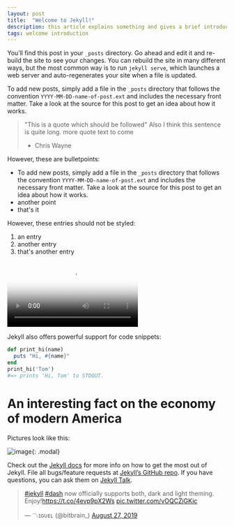 ```yaml
---
layout: post
title:  "Welcome to Jekyll!"
description: this article explains something and gives a brief introduction.
tags: welcome introduction
---
```

You’ll find this post in your `_posts` directory. Go ahead and edit it and re-build the site to see your changes. You can rebuild the site in many different ways, but the most common way is to run `jekyll serve`, which launches a web server and auto-regenerates your site when a file is updated.

To add new posts, simply add a file in the `_posts` directory that follows the convention `YYYY-MM-DD-name-of-post.ext` and includes the necessary front matter. Take a look at the source for this post to get an idea about how it works.

> "This is a quote which should be followed"
> Also I think this sentence is quite long.
> more quote text to come
>   - Chris Wayne

However, these are bulletpoints:

* To add new posts, simply add a file in the `_posts` directory that follows the convention `YYYY-MM-DD-name-of-post.ext` and includes the necessary front matter. Take a look at the source for this post to get an idea about how it works.
* another point
* that's it

However, these entries should not be styled:

1. an entry
2. another entry
3. that's another entry

<video preload="auto" poster="https://pbs.twimg.com/tweet_video_thumb/D5aj3tfW0AIiSxo.jpg" src="https://video.twimg.com/tweet_video/D5aj3tfW0AIiSxo.mp4" type="video/mp4" autoplay controls></video>

Jekyll also offers powerful support for code snippets:

```ruby
def print_hi(name)
  puts "Hi, #{name}"
end
print_hi('Tom')
#=> prints 'Hi, Tom' to STDOUT.
```

# An interesting fact on the economy of modern America

Pictures look like this:

![image](https://picsum.photos/200){: .modal}

Check out the [Jekyll docs][jekyll-docs] for more info on how to get the most out of Jekyll. File all bugs/feature requests at [Jekyll’s GitHub repo][jekyll-gh]. If you have questions, you can ask them on [Jekyll Talk][jekyll-talk].

[jekyll-docs]: https://jekyllrb.com/docs/home
[jekyll-gh]:   https://github.com/jekyll/jekyll
[jekyll-talk]: https://talk.jekyllrb.com/

<blockquote class="twitter-tweet"><p lang="en" dir="ltr"><a href="https://twitter.com/hashtag/jekyll?src=hash&amp;ref_src=twsrc%5Etfw">#jekyll</a> <a href="https://twitter.com/hashtag/dash?src=hash&amp;ref_src=twsrc%5Etfw">#dash</a> now officially supports both, dark and light theming. Enjoy!<a href="https://t.co/4evp9pX2Ws">https://t.co/4evp9pX2Ws</a> <a href="https://t.co/vOQCZjGKic">pic.twitter.com/vOQCZjGKic</a></p>&mdash; 〽️ɪɢᴜᴇʟ (@bitbrain_) <a href="https://twitter.com/bitbrain_/status/1166440978124877827?ref_src=twsrc%5Etfw">August 27, 2019</a></blockquote> <script async src="https://platform.twitter.com/widgets.js" charset="utf-8"></script> 
